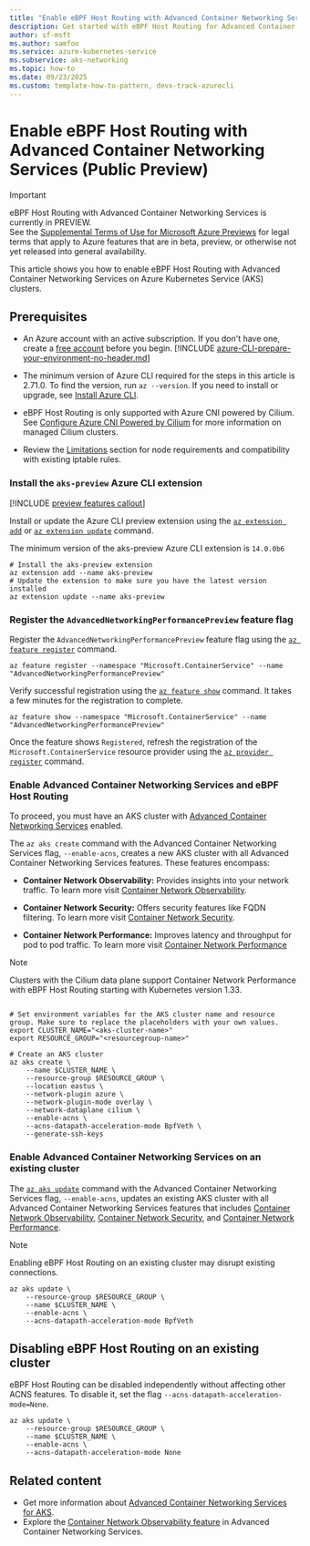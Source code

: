 ```yaml
---
title: "Enable eBPF Host Routing with Advanced Container Networking Services"
description: Get started with eBPF Host Routing for Advanced Container Networking Services on your AKS cluster.
author: sf-msft
ms.author: samfoo
ms.service: azure-kubernetes-service
ms.subservice: aks-networking
ms.topic: how-to
ms.date: 09/23/2025
ms.custom: template-how-to-pattern, devx-track-azurecli
---
```


# Enable eBPF Host Routing with Advanced Container Networking Services (Public Preview)

> [!IMPORTANT]
> eBPF Host Routing with Advanced Container Networking Services is currently in PREVIEW.  
> See the [Supplemental Terms of Use for Microsoft Azure Previews](https://azure.microsoft.com/support/legal/preview-supplemental-terms/) for legal terms that apply to Azure features that are in beta, preview, or otherwise not yet released into general availability.

This article shows you how to enable eBPF Host Routing with Advanced Container Networking Services on Azure Kubernetes Service (AKS) clusters.

## Prerequisites

- An Azure account with an active subscription. If you don't have one, create a [free account](https://azure.microsoft.com/free/?WT.mc_id=A261C142F) before you begin.
[!INCLUDE [azure-CLI-prepare-your-environment-no-header.md](~/reusable-content/azure-cli/azure-cli-prepare-your-environment-no-header.md)]

- The minimum version of Azure CLI required for the steps in this article is 2.71.0. To find the version, run `az --version`. If you need to install or upgrade, see [Install Azure CLI](/cli/azure/install-azure-cli).

- eBPF Host Routing is only supported with Azure CNI powered by Cilium. See [Configure Azure CNI Powered by Cilium](/azure/aks/azure-cni-powered-by-cilium) for more information on managed Cilium clusters.

- Review the [Limitations](./container-network-performance-ebpf-host-routing.md#limitations) section for node requirements and compatibility with existing iptable rules.

### Install the `aks-preview` Azure CLI extension

[!INCLUDE [preview features callout](~/reusable-content/ce-skilling/azure/includes/aks/includes/preview/preview-callout.md)]

Install or update the Azure CLI preview extension using the [`az extension add`](/cli/azure/extension#az_extension_add) or [`az extension update`](/cli/azure/extension#az_extension_update) command.

 The minimum version of the aks-preview Azure CLI extension is `14.0.0b6`

```azurecli-interactive
# Install the aks-preview extension
az extension add --name aks-preview
# Update the extension to make sure you have the latest version installed
az extension update --name aks-preview
```

### Register the `AdvancedNetworkingPerformancePreview` feature flag

Register the `AdvancedNetworkingPerformancePreview` feature flag using the  [`az feature register`](/cli/azure/feature#az_feature_register) command.

```azurecli-interactive 
az feature register --namespace "Microsoft.ContainerService" --name "AdvancedNetworkingPerformancePreview"
```
Verify successful registration using the [`az feature show`](/cli/azure/feature#az_feature_show) command. It takes a few minutes for the registration to complete.

```azurecli-interactive
az feature show --namespace "Microsoft.ContainerService" --name "AdvancedNetworkingPerformancePreview"
```

Once the feature shows `Registered`, refresh the registration of the `Microsoft.ContainerService` resource provider using the [`az provider register`](/cli/azure/provider#az_provider_register) command.

### Enable Advanced Container Networking Services and eBPF Host Routing

To proceed, you must have an AKS cluster with [Advanced Container Networking Services](./advanced-container-networking-services-overview.md) enabled.

The `az aks create` command with the Advanced Container Networking Services flag, `--enable-acns`, creates a new AKS cluster with all Advanced Container Networking Services features. These features encompass:
* **Container Network Observability:**  Provides insights into your network traffic. To learn more visit [Container Network Observability](./advanced-container-networking-services-overview.md#container-network-observability).

* **Container Network Security:** Offers security features like FQDN filtering. To learn more visit  [Container Network Security](./advanced-container-networking-services-overview.md#container-network-security).

* **Container Network Performance:** Improves latency and throughput for pod to pod traffic. To learn more visit [Container Network Performance](./advanced-container-networking-services-overview.md#container-network-performance)

> [!NOTE]
> Clusters with the Cilium data plane support Container Network Performance with eBPF Host Routing starting with Kubernetes version 1.33.


```azurecli-interactive

# Set environment variables for the AKS cluster name and resource group. Make sure to replace the placeholders with your own values.
export CLUSTER_NAME="<aks-cluster-name>"
export RESOURCE_GROUP="<resourcegroup-name>"
 
# Create an AKS cluster
az aks create \
    --name $CLUSTER_NAME \
    --resource-group $RESOURCE_GROUP \
    --location eastus \
    --network-plugin azure \
    --network-plugin-mode overlay \
    --network-dataplane cilium \
    --enable-acns \
    --acns-datapath-acceleration-mode BpfVeth \
    --generate-ssh-keys
```

### Enable Advanced Container Networking Services on an existing cluster

The [`az aks update`](/cli/azure/aks#az_aks_update) command with the Advanced Container Networking Services flag, `--enable-acns`, updates an existing AKS cluster with all Advanced Container Networking Services features that includes [Container Network Observability](./advanced-container-networking-services-overview.md#container-network-observability), [Container Network Security](./advanced-container-networking-services-overview.md#container-network-security), and [Container Network Performance](./advanced-container-networking-services-overview.md#container-network-performance).

> [!NOTE]
> Enabling eBPF Host Routing on an existing cluster may disrupt existing connections.

```azurecli-interactive
az aks update \
    --resource-group $RESOURCE_GROUP \
    --name $CLUSTER_NAME \
    --enable-acns \
    --acns-datapath-acceleration-mode BpfVeth
```

## Disabling eBPF Host Routing on an existing cluster

eBPF Host Routing can be disabled independently without affecting other ACNS features. To disable it, set the flag `--acns-datapath-acceleration-mode=None`.

```azurecli-interactive
az aks update \
    --resource-group $RESOURCE_GROUP \
    --name $CLUSTER_NAME \
    --enable-acns \
    --acns-datapath-acceleration-mode None
```

## Related content

* Get more information about [Advanced Container Networking Services for AKS](advanced-container-networking-services-overview.md).
* Explore the [Container Network Observability feature](./advanced-container-networking-services-overview.md#container-network-observability) in Advanced Container Networking Services.
